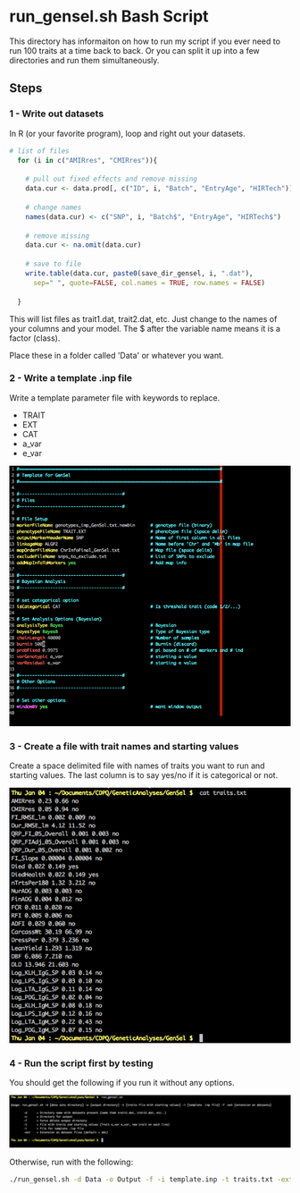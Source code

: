 # run_gensel.sh Bash Script

This directory has informaiton on how to run my script if you 
ever need to run 100 traits at a time back to back. Or you can split 
it up into a few directories and run them simultaneously. 

## Steps

### 1 - Write out datasets

In R (or your favorite program), loop and right out your datasets. 

```R
# list of files
  for (i in c("AMIRres", "CMIRres")){
   
    # pull out fixed effects and remove missing
    data.cur <- data.prod[, c("ID", i, "Batch", "EntryAge", "HIRTech")]
    
    # change names
    names(data.cur) <- c("SNP", i, "Batch$", "EntryAge", "HIRTech$")
    
    # remove missing
    data.cur <- na.omit(data.cur)
    
    # save to file
    write.table(data.cur, paste0(save_dir_gensel, i, ".dat"), 
      sep=" ", quote=FALSE, col.names = TRUE, row.names = FALSE)
    
  }

```

This will list files as trait1.dat, trait2.dat, etc. Just change 
to the names of your columns and your model. The $ after the 
variable name means it is a factor (class). 

Place these in a folder called 'Data' or whatever you want. 

### 2 - Write a template .inp file

Write a template parameter file with keywords to replace. 
* TRAIT
* EXT
* CAT
* a_var
* e_var

![Screenshot of Parameter File](/Bash_Script/Screenshots/template.png?raw=true "Parameter file example in vim")

### 3 - Create a file with trait names and starting values

Create a space delimited file with names of traits you want to 
run and starting values. The last column is to say yes/no if it is 
categorical or not. 

![Screenshot of Traits File](/Bash_Script/Screenshots/traits.png?raw=true "Traits file example")

### 4 - Run the script first by testing

You should get the following if you run it without any options. 

![Screenshot of Error](/Bash_Script/Screenshots/error.png?raw=true "Message example")

 Otherwise, run with the following:
 
 ```bash
./run_gensel.sh -d Data -o Output -f -i template.inp -t traits.txt -ext dat
 ```





